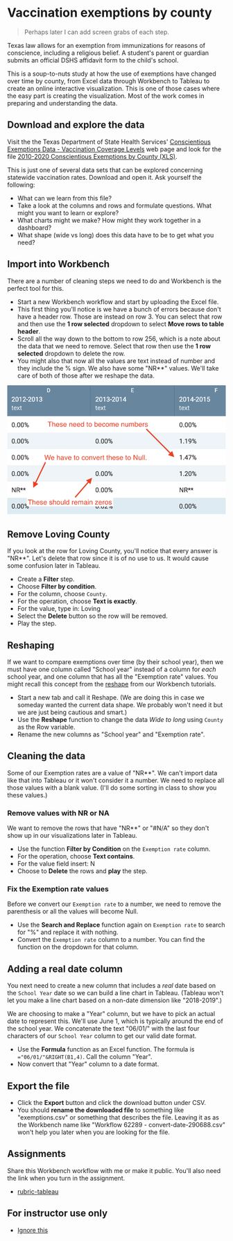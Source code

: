# Vaccination exemptions by county

> Perhaps later I can add screen grabs of each step.

Texas law allows for an exemption from immunizations for reasons of conscience, including a religious belief. A student's parent or guardian submits an official DSHS affidavit form to the child's school.

This is a soup-to-nuts study at how the use of exemptions have changed over time by county, from Excel data through Workbench to Tableau to create an online interactive visualization. This is one of those cases where the easy part is creating the visualization. Most of the work comes in preparing and understanding the data.

## Download and explore the data

Visit the the Texas Department of State Health Services' [Conscientious Exemptions Data - Vaccination Coverage Levels](https://www.dshs.texas.gov/immunize/coverage/Conscientious-Exemptions-Data.shtm) web page and look for the file [2010-2020 Conscientious Exemptions by County (XLS)](https://www.dshs.texas.gov/immunize/coverage/docs/2010-2020-Conscientious-Exemptions-by-County.xls).

This is just one of several data sets that can be explored concerning statewide vaccination rates. Download and open it. Ask yourself the following:

- What can we learn from this file?
- Take a look at the columns and rows and formulate questions. What might you want to learn or explore?
- What charts might we make? How might they work together in a dashboard?
- What shape (wide vs long) does this data have to be to get what you need?

## Import into Workbench

There are a number of cleaning steps we need to do and Workbench is the perfect tool for this.

- Start a new Workbench workflow and start by uploading the Excel file.
- This first thing you'll notice is we have a bunch of errors because don't have a header row. Those are instead on row 3. You can select that row and then use the **1 row selected** dropdown to select **Move rows to table header**.
- Scroll all the way down to the bottom to row 256, which is a note about the data that we need to remove. Select that row then use the **1 row selected** dropdown to delete the row.
- You might also that now all the values are text instead of number and they include the % sign. We also have some "NR**" values. We'll take care of both of those after we reshape the data.

![data-to-clean](img/data-to-clean.png)

## Remove Loving County

If you look at the row for Loving County, you'll notice that every answer is "NR**". Let's delete that row since it is of no use to us. It would cause some confusion later in Tableau.

- Create a **Filter** step.
- Choose **Filter by condition**.
- For the column, choose `County`.
- For the operation, choose **Text is exactly**.
- For the value, type in: Loving
- Select the **Delete** button so the row will be removed.
- Play the step.

## Reshaping

If we want to compare exemptions over time (by their school year), then we must have one column called "School year" instead of a column for _each_ school year, and one column that has all the "Exemption rate" values. You might recall this concept from the [reshape](http://help.workbenchdata.com/en/articles/1634563-reshape) from our Workbench tutorials.

- Start a new tab and call it Reshape. (We are doing this in case we someday wanted the current data shape. We probably won't need it but we are just being cautious and smart.)
- Use the **Reshape** function to change the data _Wide to long_ using `County` as the Row variable.
- Rename the new columns as "School year" and "Exemption rate".

## Cleaning the data

Some of our Exemption rates are a value of "NR**". We can't import data like that into Tableau or it won't consider it a number. We need to replace all those values with a blank value. (I'll do some sorting in class to show you these values.)

### Remove values with NR or NA

We want to remove the rows that have "NR**" or "#N/A" so they don't show up in our visualizations later in Tableau.

- Use the function **Filter by Condition** on the `Exemption rate` column.
- For the operation, choose **Text contains**.
- For the value field insert: N
- Choose to **Delete** the rows and **play** the step.

### Fix the Exemption rate values

Before we convert our `Exemption rate` to a number, we need to remove the parenthesis or all the values will become Null.

- Use the **Search and Replace** function again on `Exemption rate` to search for "%" and replace it with nothing.
- Convert the `Exemption rate` column to a number. You can find the function on the dropdown for that column.

## Adding a real date column

You next need to create a new column that includes a _real_ date based on the `School Year` date so we can build a line chart in Tableau. (Tableau won't let you make a line chart based on a non-date dimension like "2018-2019".)

We are choosing to make a "Year" column, but we have to pick an actual date to represent this. We'll use June 1, which is typically around the end of the school year. We concatenate the text "06/01/" with the last four characters of our `School Year` column to get our valid date format.

- Use the **Formula** function as an Excel function. The formula is `="06/01/"&RIGHT(B1,4)`. Call the column "Year".
- Now convert that "Year" column to a date format.

## Export the file

- Click the **Export** button and click the download button under CSV.
- You should **rename the downloaded file** to something like "exemptions.csv" or something that describes the file. Leaving it as as the Workbench name like "Workflow 62289 - convert-date-290688.csv" won't help you later when you are looking for the file.

## Assignments

Share this Workbench workflow with me or make it public. You'll also need the link when you turn in the assignment.

- [rubric-tableau](rubric-tableau.md)

## For instructor use only

- [Ignore this](https://app.workbenchdata.com/workflows/62289/)